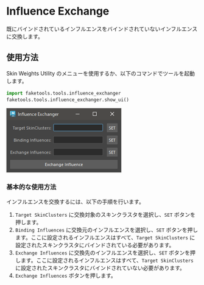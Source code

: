 # Influence Exchange

既にバインドされているインフルエンスをバインドされていないインフルエンスに交換します。

## 使用方法

Skin Weights Utility のメニューを使用するか、以下のコマンドでツールを起動します。

```python
import faketools.tools.influence_exchanger
faketools.tools.influence_exchanger.show_ui()
```

![image001](images/influence_exchanger/image001.png)

### 基本的な使用方法

インフルエンスを交換するには、以下の手順を行います。

1. `Target SkinClusters` に交換対象のスキンクラスタを選択し、`SET` ボタンを押します。
2. `Binding Influences` に交換元のインフルエンスを選択し、`SET` ボタンを押します。ここに設定されるインフルエンスはすべて、`Target SkinClusters` に設定されたスキンクラスタにバインドされている必要があります。
3. `Exchange Influences` に交換先のインフルエンスを選択し、`SET` ボタンを押します。ここに設定されるインフルエンスはすべて、`Target SkinClusters` に設定されたスキンクラスタにバインドされていない必要があります。
4. `Exchange Influences` ボタンを押します。